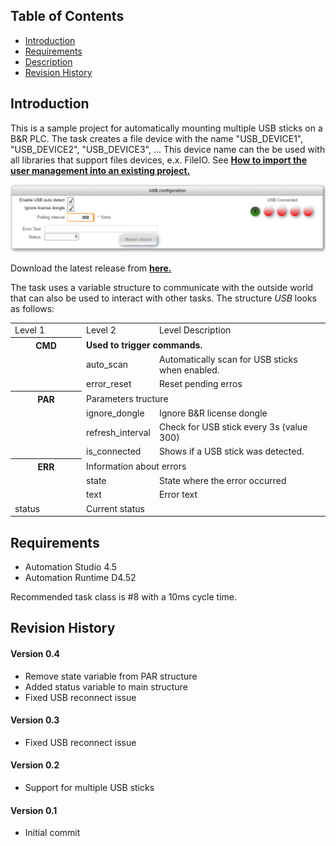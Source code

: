 ## Table of Contents
* [Introduction](#Introduction)
* [Requirements](#Requirements)
* [Description](#Description)
* [Revision History](#Revision-History)

<a name="Introduction"></a>
## Introduction
This is a sample project for automatically mounting multiple USB sticks on a B&R PLC. The task creates a file device with the name "USB_DEVICE1", "USB_DEVICE2", "USB_DEVICE3", ... This device name can the be used with all libraries that support files devices, e.x. FileIO. See [**How to import the user management into an existing project.**](Logical/USBdevice/HowToImport.pdf)

![](Logical/mappView/Resources/Media/screenshot_main.png)

Download the latest release from [**here.**](https://github.com/br-automation-com/AS-USB/releases/latest) 

<a name="Description"></a>
The task uses a variable structure to communicate with the outside world that can also be used to interact with other tasks. The structure *USB* looks as follows:

<table>
  <tr>
    <td width=100>Level 1</td>
    <td>Level 2</td>
    <td>Level Description</td>
  </tr>
  <tr style="font-weight:bold">
    <th>CMD</th>
    <td colspan="3">Used to trigger commands.</td>
  </tr>
  <tr>
   <td></td>
   <td>auto_scan</td>
   <td colspan="3">Automatically scan for USB sticks when enabled.</td>
  </tr>
  <tr>
   <td></td>
   <td>error_reset</td>
   <td colspan="3">Reset pending erros</td>
  </tr>
    <th> PAR </th>
    <td colspan="3">Parameters tructure</td>
  </tr>
  <tr>
   <td></td>
   <td>ignore_dongle</td>
   <td colspan="3">Ignore B&R license dongle</td>
  </tr>
  <tr>
   <td></td>
   <td>refresh_interval</td>
   <td colspan="3">Check for USB stick every 3s (value 300)</td>
  </tr>
  <tr>
   <td></td>
   <td>is_connected</td>
   <td colspan="3">Shows if a USB stick was detected.</td>
  </tr>
  <tr>
    <th> ERR </th>
    <td colspan="3">Information about errors</td>
  </tr>
  <tr>
   <td></td>
   <td>state</td>
   <td colspan="3">State where the error occurred</td>
  </tr>
  <tr>
   <td></td>
   <td>text</td>
   <td colspan="3">Error text</td>
  </tr>
  <tr>
   <td>status</td>
   <td colspan="3">Current status</td>
  </tr>
</table>

<a name="Requirements"></a>
## Requirements
* Automation Studio 4.5
* Automation Runtime D4.52

Recommended task class is #8 with a 10ms cycle time.

<a name="Revision-History"></a>

## Revision History

#### Version 0.4
- Remove state variable from PAR structure
- Added status variable to main structure
- Fixed USB reconnect issue

#### Version 0.3
- Fixed USB reconnect issue

#### Version 0.2
- Support for multiple USB sticks

#### Version 0.1
- Initial commit

